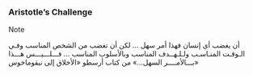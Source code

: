 ### Aristotle’s Challenge
> [!NOTE]
> أن يغضب أي إنسان فهذا أمر سهل ... لكن أن تغضب من الشخص المناسب وفـي الـوقـت المنـاسـب ولـلـهــدف المناسب وبالأسلوب المناسب ... فـــلـــيـــس هـــذا بـــالأمــــر السهل...» من كتاب أرسطو «الأخلاق إلى نيقوماخوس»

